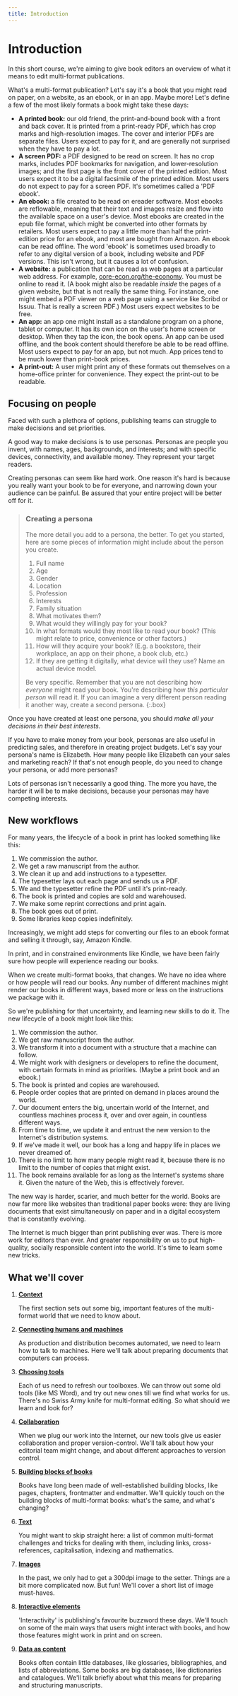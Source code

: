 ```yaml
---
title: Introduction
---
```


# Introduction

In this short course, we're aiming to give book editors an overview of what it means to edit multi-format publications.

What's a multi-format publication? Let's say it's a book that you might read on paper, on a website, as an ebook, or in an app. Maybe more! Let's define a few of the most likely formats a book might take these days:

- **A printed book:** our old friend, the print-and-bound book with a front and back cover. It is printed from a print-ready PDF, which has crop marks and high-resolution images. The cover and interior PDFs are separate files. Users expect to pay for it, and are generally not surprised when they have to pay a lot.
- **A screen PDF:** a PDF designed to be read on screen. It has no crop marks, includes PDF bookmarks for navigation, and lower-resolution images; and the first page is the front cover of the printed edition. Most users expect it to be a digital facsimile of the printed edition. Most users do not expect to pay for a screen PDF. It's sometimes called a 'PDF ebook'.
- **An ebook:** a file created to be read on ereader software. Most ebooks are reflowable, meaning that their text and images resize and flow into the available space on a user's device. Most ebooks are created in the epub file format, which might be converted into other formats by retailers. Most users expect to pay a little more than half the print-edition price for an ebook, and most are bought from Amazon. An ebook can be read offline. The word 'ebook' is sometimes used broadly to refer to any digital version of a book, including website and PDF versions. This isn't wrong, but it causes a lot of confusion.
- **A website:** a publication that can be read as web pages at a particular web address. For example, [core-econ.org/the-economy](https://core-econ.org/the-economy). You must be online to read it. (A book might also be readable *inside* the pages of a given website, but that is not really the same thing. For instance, one might embed a PDF viewer on a web page using a service like Scribd or Issuu. That is really a screen PDF.) Most users expect websites to be free.
- **An app:** an app one might install as a standalone program on a phone, tablet or computer. It has its own icon on the user's home screen or desktop. When they tap the icon, the book opens. An app can be used offline, and the book content should therefore be able to be read offline. Most users expect to pay for an app, but not much. App prices tend to be much lower than print-book prices.
- **A print-out:** A user might print any of these formats out themselves on a home-office printer for convenience. They expect the print-out to be readable.

## Focusing on people

Faced with such a plethora of options, publishing teams can struggle to make decisions and set priorities.

A good way to make decisions is to use personas. Personas are people you invent, with names, ages, backgrounds, and interests; and with specific devices, connectivity, and available money. They represent your target readers.

Creating personas can seem like hard work. One reason it's hard is because you really want your book to be for everyone, and narrowing down your audience can be painful. Be assured that your entire project will be better off for it.

> ### Creating a persona
> 
> The more detail you add to a persona, the better. To get you started, here are some pieces of information might include about the person you create.
> 
> 1. Full name
> 2. Age
> 3. Gender
> 4. Location
> 5. Profession
> 6. Interests
> 7. Family situation
> 8. What motivates them?
> 9. What would they willingly pay for your book?
> 10. In what formats would they most like to read your book? (This might relate to price, convenience or other factors.)
> 11. How will they acquire your book? (E.g. a bookstore, their workplace, an app on their phone, a book club, etc.)
> 12. If they are getting it digitally, what device will they use? Name an actual device model.
> 
> Be very specific. Remember that you are not describing how *everyone* might read your book. You're describing how *this particular person* will read it. If you can imagine a very different person reading it another way, create a second persona.
{:.box} 

Once you have created at least one persona, you should *make all your decisions in their best interests*.

If you have to make money from your book, personas are also useful in predicting sales, and therefore in creating project budgets. Let's say your persona's name is Elizabeth. How many people like Elizabeth can your sales and marketing reach? If that's not enough people, do you need to change your persona, or add more personas?

Lots of personas isn't necessarily a good thing. The more you have, the harder it will be to make decisions, because your personas may have competing interests.

## New workflows

For many years, the lifecycle of a book in print has looked something like this:

1. We commission the author.
1. We get a raw manuscript from the author.
1. We clean it up and add instructions to a typesetter.
1. The typesetter lays out each page and sends us a PDF.
1. We and the typesetter refine the PDF until it's print-ready.
1. The book is printed and copies are sold and warehoused.
1. We make some reprint corrections and print again.
1. The book goes out of print.
1. Some libraries keep copies indefinitely.

Increasingly, we might add steps for converting our files to an ebook format and selling it through, say, Amazon Kindle.

In print, and in constrained environments like Kindle, we have been fairly sure how people will experience reading our books.

When we create multi-format books, that changes. We have no idea where or how people will read our books. Any number of different machines might render our books in different ways, based more or less on the instructions we package with it.

So we're publishing for that uncertainty, and learning new skills to do it. The new lifecycle of a book might look like this:

1. We commission the author.
1. We get raw manuscript from the author.
1. We transform it into a document with a structure that a machine can follow.
1. We might work with designers or developers to refine the document, with certain formats in mind as priorities. (Maybe a print book and an ebook.)
1. The book is printed and copies are warehoused.
1. People order copies that are printed on demand in places around the world.
1. Our document enters the big, uncertain world of the Internet, and countless machines process it, over and over again, in countless different ways.
1. From time to time, we update it and entrust the new version to the Internet's distribution systems.
1. If we've made it well, our book has a long and happy life in places we never dreamed of.
1. There is no limit to how many people might read it, because there is no limit to the number of copies that might exist.
1. The book remains available for as long as the Internet's systems share it. Given the nature of the Web, this is effectively forever.

The new way is harder, scarier, and much better for the world. Books are now far more like websites than traditional paper books were: they are living documents that exist simultaneously on paper and in a digital ecosystem that is constantly evolving.

The Internet is much bigger than print publishing ever was. There is more work for editors than ever. And greater responsibility on us to put high-quality, socially responsible content into the world. It's time to learn some new tricks.

## What we'll cover

1. [**Context**](01-context.html)

    The first section sets out some big, important features of the multi-format world that we need to know about.

2. [**Connecting humans and machines**](02-connecting-humans-and-machines.html)

    As production and distribution becomes automated, we need to learn how to talk to machines. Here we'll talk about preparing documents that computers can process.

3. [**Choosing tools**](03-tools.html)

    Each of us need to refresh our toolboxes. We can throw out some old tools (like MS Word), and try out new ones till we find what works for us. There's no Swiss Army knife for multi-format editing. So what should we learn and look for?

4. [**Collaboration**](04-collaboration.html)

    When we plug our work into the Internet, our new tools give us easier collaboration and proper version-control. We'll talk about how your editorial team might change, and about different approaches to version control.

5. [**Building blocks of books**](05-building-blocks.html)

    Books have long been made of well-established building blocks, like pages, chapters, frontmatter and endmatter. We'll quickly touch on the building blocks of multi-format books: what's the same, and what's changing?

6. [**Text**](06-text.html)

    You might want to skip straight here: a list of common multi-format challenges and tricks for dealing with them, including links, cross-references, capitalisation, indexing and mathematics.

7. [**Images**](07-images.html)

    In the past, we only had to get a 300dpi image to the setter. Things are a bit more complicated now. But fun! We'll cover a short list of image must-haves.

8. [**Interactive elements**](08-interactive-elements.html)

    'Interactivity' is publishing's favourite buzzword these days. We'll touch on some of the main ways that users might interact with books, and how those features might work in print and on screen.

9. [**Data as content**](09-data-as-content.html)

    Books often contain little databases, like glossaries, bibliographies, and lists of abbreviations. Some books are big databases, like dictionaries and catalogues. We'll talk briefly about what this means for preparing and structuring manuscripts.

